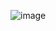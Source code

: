 

  
![image](https://github.com/LucianoVerchelli/turnos_react_vite/assets/117607170/9602b425-919a-43d6-8ed7-a1ae065d2bcb)
